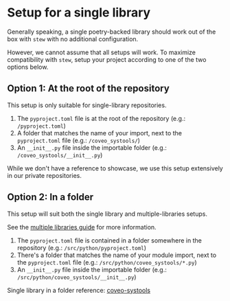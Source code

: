 # Setup for a single library 

Generally speaking, a single poetry-backed library should work out of the box with `stew` with no additional configuration. 

However, we cannot assume that all setups will work. To maximize compatibility with `stew`, 
setup your project according to one of the two options below.


## Option 1: At the root of the repository

This setup is only suitable for single-library repositories.

1. The `pyproject.toml` file is at the root of the repository (e.g.: `/pyproject.toml`)
2. A folder that matches the name of your import, next to the `pyproject.toml` file (e.g.: `/coveo_systools/`)
3. An `__init__.py` file inside the importable folder  (e.g.: `/coveo_systools/__init__.py`)

While we don't have a reference to showcase, we use this setup extensively in our private repositories.


## Option 2: In a folder

This setup will suit both the single library and multiple-libraries setups.

See the [multiple libraries guide](./README_MULTIPLE_LIBRARIES.md) for more information. 

1. The `pyproject.toml` file is contained in a folder somewhere in the repository (e.g.: `/src/python/pyproject.toml`)
2. There's a folder that matches the name of your module import, next to the `pyproject.toml` file (e.g.: `/src/python/coveo_systools/*.py`)
3. An `__init__.py` file inside the importable folder  (e.g.: `/src/python/coveo_systools/__init__.py`)

Single library in a folder reference: [coveo-systools](../coveo-systools)
